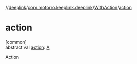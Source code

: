 //[deeplink](../../../index.md)/[com.motorro.keeplink.deeplink](../index.md)/[WithAction](index.md)/[action](action.md)

# action

[common]\
abstract val [action](action.md): [A](index.md)

Action
